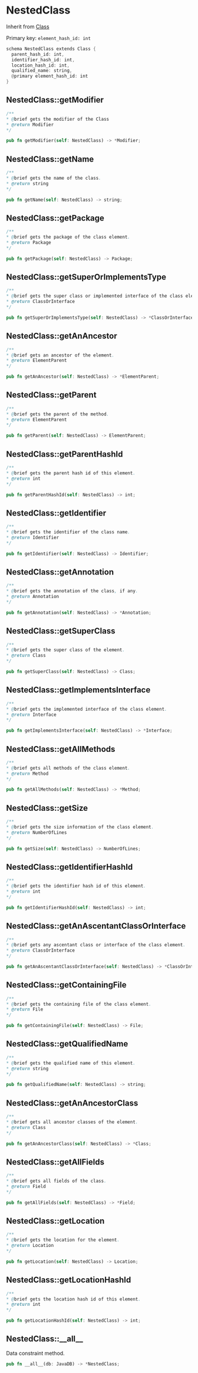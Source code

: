 # NestedClass

Inherit from [Class](./Class.md)

Primary key: `element_hash_id: int`

```rust
schema NestedClass extends Class {
  parent_hash_id: int,
  identifier_hash_id: int,
  location_hash_id: int,
  qualified_name: string,
  @primary element_hash_id: int
}
```
## NestedClass::getModifier

```java
/**
* @brief gets the modifier of the Class
* @return Modifier 
*/
```
```rust
pub fn getModifier(self: NestedClass) -> *Modifier;
```
## NestedClass::getName

```java
/**
* @brief gets the name of the class.
* @return string 
*/
```
```rust
pub fn getName(self: NestedClass) -> string;
```
## NestedClass::getPackage

```java
/**
* @brief gets the package of the class element.
* @return Package 
*/
```
```rust
pub fn getPackage(self: NestedClass) -> Package;
```
## NestedClass::getSuperOrImplementsType

```java
/**
* @brief gets the super class or implemented interface of the class element.
* @return ClassOrInterface 
*/
```
```rust
pub fn getSuperOrImplementsType(self: NestedClass) -> *ClassOrInterface;
```
## NestedClass::getAnAncestor

```java
/**
* @brief gets an ancestor of the element.
* @return ElementParent 
*/
```
```rust
pub fn getAnAncestor(self: NestedClass) -> *ElementParent;
```
## NestedClass::getParent

```java
/**
* @brief gets the parent of the method.
* @return ElementParent 
*/
```
```rust
pub fn getParent(self: NestedClass) -> ElementParent;
```
## NestedClass::getParentHashId

```java
/**
* @brief gets the parent hash id of this element.
* @return int
*/
```
```rust
pub fn getParentHashId(self: NestedClass) -> int;
```
## NestedClass::getIdentifier

```java
/**
* @brief gets the identifier of the class name.
* @return Identifier 
*/
```
```rust
pub fn getIdentifier(self: NestedClass) -> Identifier;
```
## NestedClass::getAnnotation

```java
/**
* @brief gets the annotation of the class, if any.
* @return Annotation 
*/
```
```rust
pub fn getAnnotation(self: NestedClass) -> *Annotation;
```
## NestedClass::getSuperClass

```java
/**
* @brief gets the super class of the element.
* @return Class 
*/
```
```rust
pub fn getSuperClass(self: NestedClass) -> Class;
```
## NestedClass::getImplementsInterface

```java
/**
* @brief gets the implemented interface of the class element.
* @return Interface 
*/
```
```rust
pub fn getImplementsInterface(self: NestedClass) -> *Interface;
```
## NestedClass::getAllMethods

```java
/**
* @brief gets all methods of the class element.
* @return Method 
*/
```
```rust
pub fn getAllMethods(self: NestedClass) -> *Method;
```
## NestedClass::getSize

```java
/**
* @brief gets the size information of the class element.
* @return NumberOfLines 
*/
```
```rust
pub fn getSize(self: NestedClass) -> NumberOfLines;
```
## NestedClass::getIdentifierHashId

```java
/**
* @brief gets the identifier hash id of this element.
* @return int
*/
```
```rust
pub fn getIdentifierHashId(self: NestedClass) -> int;
```
## NestedClass::getAnAscentantClassOrInterface

```java
/**
* @brief gets any ascentant class or interface of the class element.
* @return ClassOrInterface 
*/
```
```rust
pub fn getAnAscentantClassOrInterface(self: NestedClass) -> *ClassOrInterface;
```
## NestedClass::getContainingFile

```java
/**
* @brief gets the containing file of the class element.
* @return File 
*/
```
```rust
pub fn getContainingFile(self: NestedClass) -> File;
```
## NestedClass::getQualifiedName

```java
/**
* @brief gets the qualified name of this element.
* @return string
*/
```
```rust
pub fn getQualifiedName(self: NestedClass) -> string;
```
## NestedClass::getAnAncestorClass

```java
/**
* @brief gets all ancestor classes of the element.
* @return Class
*/
```
```rust
pub fn getAnAncestorClass(self: NestedClass) -> *Class;
```
## NestedClass::getAllFields

```java
/**
* @brief gets all fields of the class.
* @return Field 
*/
```
```rust
pub fn getAllFields(self: NestedClass) -> *Field;
```
## NestedClass::getLocation

```java
/**
* @brief gets the location for the element.
* @return Location
*/
```
```rust
pub fn getLocation(self: NestedClass) -> Location;
```
## NestedClass::getLocationHashId

```java
/**
* @brief gets the location hash id of this element.
* @return int
*/
```
```rust
pub fn getLocationHashId(self: NestedClass) -> int;
```
## NestedClass::\_\_all\_\_

Data constraint method.

```rust
pub fn __all__(db: JavaDB) -> *NestedClass;
```

